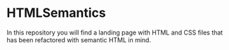 # HTMLSemantics

In this repository you will find a landing page with HTML and CSS files that has been refactored with semantic HTML in mind.

